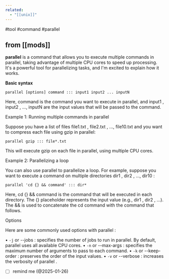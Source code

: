 ```yaml
---
related:
  - "[[unix]]"
---
```

#tool #command #parallel

## from [[mods]]

 **parallel**  is a command that allows you to execute multiple commands in
  parallel, taking advantage of multiple CPU cores to speed up processing. It's a
  powerful tool for parallelizing tasks, and I'm excited to explain how it works.

  **Basic syntax**

    parallel [options] command ::: input1 input2 ... inputN

  Here,  command  is the command you want to execute in parallel, and  input1 ,
  input2 , ...,  inputN  are the input values that will be passed to the command.

  Example 1: Running multiple commands in parallel

  Suppose you have a list of files  file1.txt ,  file2.txt , ...,  file10.txt  and
  you want to compress each file using  gzip  in parallel:

	parallel gzip ::: file*.txt

  This will execute  gzip  on each file in parallel, using multiple CPU cores.

  Example 2: Parallelizing a loop

  You can also use  parallel  to parallelize a loop. For example, suppose you want
  to execute a command on multiple directories  dir1 ,  dir2 , ...,  dir10 :

    parallel 'cd {} && command' ::: dir*

  Here,  cd {} && command  is the command that will be executed in each directory.
  The  {}  placeholder represents the input value (e.g.,  dir1 ,  dir2 , ...). The
  &&  is used to concatenate the  cd  command with the  command  that follows.

  Options

  Here are some commonly used options with  parallel :

  •  `-j`  or  --jobs : specifies the number of jobs to run in parallel. By default,
  parallel  uses all available CPU cores.
  •  `-n`  or  --max-args : specifies the maximum number of arguments to pass to
  each command.
  •  `-k`  or  --keep-order : preserves the order of the input values.
  •  `-v`  or  --verbose : increases the verbosity of  parallel .

- [ ] remind me (@2025-01-26)